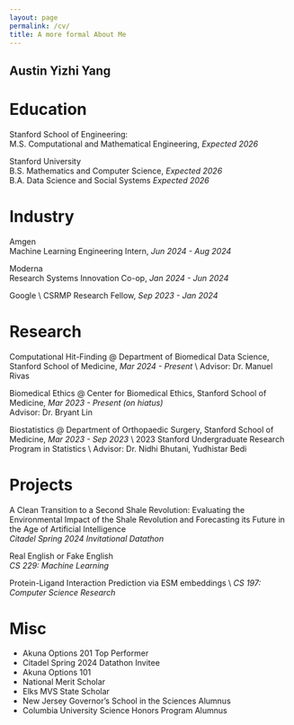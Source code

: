 ```yaml
---
layout: page
permalink: /cv/
title: A more formal About Me
---
```

## Austin Yizhi Yang

# Education
Stanford School of Engineering: \
M.S. Computational and Mathematical Engineering, _Expected 2026_ 

Stanford University \
B.S. Mathematics and Computer Science, _Expected 2026_ \
B.A. Data Science and Social Systems _Expected 2026_ 

# Industry
Amgen \
Machine Learning Engineering Intern, _Jun 2024 - Aug 2024_ 

Moderna \
Research Systems Innovation Co-op, _Jan 2024 - Jun 2024_ 

Google \ 
CSRMP Research Fellow, _Sep 2023 - Jan 2024_ 

# Research 
Computational Hit-Finding @ Department of Biomedical Data Science, Stanford School of Medicine, _Mar 2024 - Present_ \ 
Advisor: Dr. Manuel Rivas

Biomedical Ethics @ Center for Biomedical Ethics, Stanford School of Medicine, _Mar 2023 - Present (on hiatus)_ \
Advisor: Dr. Bryant Lin

Biostatistics @ Department of Orthopaedic Surgery, Stanford School of Medicine, _Mar 2023 - Sep 2023_ \ 
2023 Stanford Undergraduate Research Program in Statistics \ 
Advisor: Dr. Nidhi Bhutani, Yudhistar Bedi

# Projects
A Clean Transition to a Second Shale Revolution: Evaluating the Environmental Impact of the Shale Revolution and Forecasting its Future in the Age of Artificial Intelligence \
_Citadel Spring 2024 Invitational Datathon_ 

Real English or Fake English \
_CS 229: Machine Learning_ 

Protein-Ligand Interaction Prediction via ESM embeddings \ 
_CS 197: Computer Science Research_ 


# Misc 
- Akuna Options 201 Top Performer
- Citadel Spring 2024 Datathon Invitee
- Akuna Options 101
- National Merit Scholar
- Elks MVS State Scholar
- New Jersey Governor’s School in the Sciences Alumnus
- Columbia University Science Honors Program Alumnus
